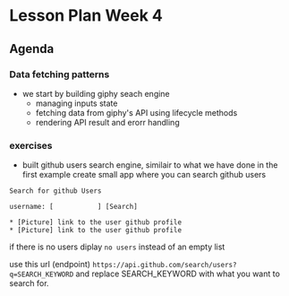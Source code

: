 # Lesson Plan Week 4

## Agenda

### Data fetching patterns

- we start by building giphy seach engine
  - managing inputs state
  - fetching data from giphy's API using lifecycle methods
  - rendering API result and erorr handling

### exercises
  - built github users search engine, similair to what we have done in the first example create small app where you can search github users
  
```
Search for github Users

username: [           ] [Search]

* [Picture] link to the user github profile
* [Picture] link to the user github profile
```

if there is no users diplay `no users` instead of an empty list

    
use this url (endpoint) `https://api.github.com/search/users?q=SEARCH_KEYWORD` and replace SEARCH_KEYWORD with what you want to search for.
  
  
